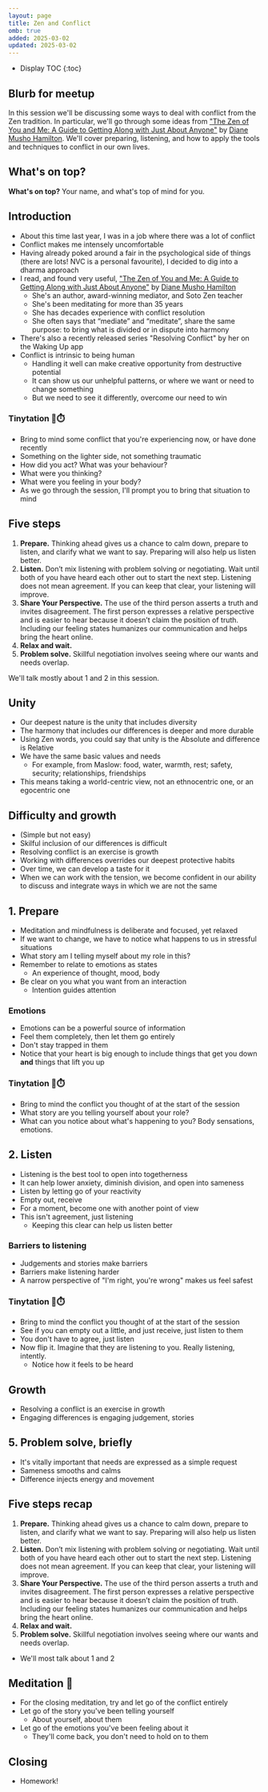 ```yaml
---
layout: page
title: Zen and Conflict
omb: true
added: 2025-03-02
updated: 2025-03-02
---
```


* Display TOC
{:toc}

## Blurb for meetup

In this session we'll be discussing some ways to deal with conflict from the Zen tradition. In particular, we'll go through some ideas from ["The Zen of You and Me: A Guide to Getting Along with Just About Anyone"](https://www.goodreads.com/author/show/6983887.Diane_Musho_Hamilton) by [Diane Musho Hamilton](https://www.dianemushohamilton.com/about-diane/). We'll cover preparing, listening, and how to apply the tools and techniques to conflict in our own lives.

## What's on top?

**What's on top?** Your name, and what's top of mind for you.

## Introduction

- About this time last year, I was in a job where there was a lot of conflict
- Conflict makes me intensely uncomfortable
- Having already poked around a fair in the psychological side of things (there are lots! NVC is a personal favourite), I decided to dig into a dharma approach
- I read, and found very useful, ["The Zen of You and Me: A Guide to Getting Along with Just About Anyone"](https://www.goodreads.com/author/show/6983887.Diane_Musho_Hamilton) by [Diane Musho Hamilton](https://www.dianemushohamilton.com/about-diane/)
    - She's an author, award-winning mediator, and Soto Zen teacher
    - She's been meditating for more than 35 years
    - She has decades experience with conflict resolution
    - She often says that “mediate” and “meditate”, share the same purpose: to bring what is divided or in dispute into harmony
- There's also a recently released series "Resolving Conflict" by her on the Waking Up app
- Conflict is intrinsic to being human
    - Handling it well can make creative opportunity from destructive potential
    - It can show us our unhelpful patterns, or where we want or need to change something
    - But we need to see it differently, overcome our need to win

### Tinytation 🧘⏱️

- Bring to mind some conflict that you're experiencing now, or have done recently
- Something on the lighter side, not something traumatic
- How did you act? What was your behaviour?
- What were you thinking?
- What were you feeling in your body?
- As we go through the session, I'll prompt you to bring that situation to mind

## Five steps
 
1. **Prepare.**  Thinking ahead gives us a chance to calm down, prepare to listen, and clarify what we want to say. Preparing will also help us listen better.
2. **Listen.** Don’t mix listening with problem solving or negotiating. Wait until both of you have heard each other out to start the next step. Listening does not mean agreement. If you can keep that clear, your listening will improve.
3. **Share Your Perspective.** The use of the third person asserts a truth and invites disagreement. The first person expresses a relative perspective and is easier to hear because it doesn’t claim the position of truth. Including our feeling states humanizes our communication and helps bring the heart online.
4. **Relax and wait.**
5. **Problem solve.** Skillful negotiation involves seeing where our wants and needs overlap.

We'll talk mostly about 1 and 2 in this session.

## Unity

- Our deepest nature is the unity that includes diversity
- The harmony that includes our differences is deeper and more durable
- Using Zen words, you could say that unity is the Absolute and difference is Relative
- We have the same basic values and needs
    - For example, from Maslow: food, water, warmth, rest; safety, security; relationships, friendships
- This means taking a world-centric view, not an ethnocentric one, or an egocentric one

## Difficulty and growth

- (Simple but not easy)
- Skilful inclusion of our differences is difficult
- Resolving conflict is an exercise is growth
- Working with differences overrides our deepest protective habits
- Over time, we can develop a taste for it
- When we can work with the tension, we become confident in our ability to discuss and integrate ways in which we are not the same

## 1. Prepare

- Meditation and mindfulness is deliberate and focused, yet relaxed
- If we want to change, we have to notice what happens to us in stressful situations
- What story am I telling myself about my role in this?
- Remember to relate to emotions as states
    - An experience of thought, mood, body
- Be clear on you what you want from an interaction
    - Intention guides attention

### Emotions

- Emotions can be a powerful source of information
- Feel them completely, then let them go entirely
- Don't stay trapped in them
- Notice that your heart is big enough to include things that get you down **and** things that lift you up

### Tinytation 🧘⏱️

- Bring to mind the conflict you thought of at the start of the session
- What story are you telling yourself about your role?
- What can you notice about what's happening to you? Body sensations, emotions.

## 2. Listen

- Listening is the best tool to open into togetherness
- It can help lower anxiety, diminish division, and open into sameness
- Listen by letting go of your reactivity
- Empty out, receive
- For a moment, become one with another point of view
- This isn't agreement, just listening
    - Keeping this clear can help us listen better

### Barriers to listening

- Judgements and stories make barriers
- Barriers make listening harder
- A narrow perspective of "I'm right, you're wrong" makes us feel safest

### Tinytation 🧘⏱️

- Bring to mind the conflict you thought of at the start of the session
- See if you can empty out a little, and just receive, just listen to them
- You don't have to agree, just listen
- Now flip it. Imagine that they are listening to you. Really listening, intently.
    - Notice how it feels to be heard

## Growth

- Resolving a conflict is an exercise in growth
- Engaging differences is engaging judgement, stories

## 5. Problem solve, briefly

- It's vitally important that needs are expressed as a simple request
- Sameness smooths and calms
- Difference injects energy and movement

## Five steps recap
 
1. **Prepare.**  Thinking ahead gives us a chance to calm down, prepare to listen, and clarify what we want to say. Preparing will also help us listen better.
2. **Listen.** Don’t mix listening with problem solving or negotiating. Wait until both of you have heard each other out to start the next step. Listening does not mean agreement. If you can keep that clear, your listening will improve.
3. **Share Your Perspective.** The use of the third person asserts a truth and invites disagreement. The first person expresses a relative perspective and is easier to hear because it doesn’t claim the position of truth. Including our feeling states humanizes our communication and helps bring the heart online.
4. **Relax and wait.**
5. **Problem solve.** Skillful negotiation involves seeing where our wants and needs overlap.
- We'll most talk about 1 and 2

## Meditation 🧘

- For the closing meditation, try and let go of the conflict entirely
- Let go of the story you've been telling yourself
    - About yourself, about them
- Let go of the emotions you've been feeling about it 
    - They'll come back, you don't need to hold on to them

## Closing

- Homework!